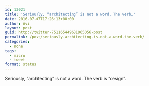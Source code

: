 ```yaml
---
id: 13021
title: 'Seriously, “architecting” is not a word. The verb…'
date: 2016-07-07T17:26:13+00:00
author: Avi
layout: post
guid: http://twitter-751165449681965056-post
permalink: /post/seriously-architecting-is-not-a-word-the-verb/
categories:
  - none
tags:
  - micro
  - tweet
format: status
---
```

Seriously, “architecting” is not a word. The verb is “design”.